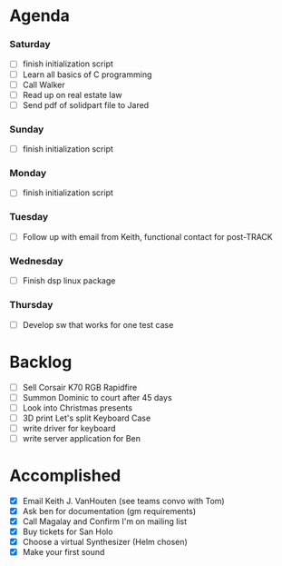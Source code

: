 # Agenda

### Saturday
* [ ] finish initialization script
* [ ] Learn all basics of C programming
* [ ] Call Walker
* [ ] Read up on real estate law
* [ ] Send pdf of solidpart file to Jared

### Sunday
* [ ] finish initialization script

### Monday
* [ ] finish initialization script

### Tuesday
* [ ] Follow up with email from Keith, functional contact for post-TRACK

### Wednesday
* [ ] Finish dsp linux package

### Thursday
* [ ] Develop sw that works for one test case

# Backlog
* [ ] Sell Corsair K70 RGB Rapidfire
* [ ] Summon Dominic to court after 45 days
* [ ] Look into Christmas presents
* [ ] 3D print Let's split Keyboard Case
* [ ] write driver for keyboard
* [ ] write server application for Ben

# Accomplished
* [x] Email Keith J. VanHouten (see teams convo with Tom)
* [x] Ask ben for documentation (gm requirements)
* [x] Call Magalay and Confirm I'm on mailing list
* [x] Buy tickets for San Holo
* [x] Choose a virtual Synthesizer (Helm chosen)
* [x] Make your first sound
